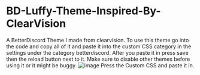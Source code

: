 # BD-Luffy-Theme-Inspired-By-ClearVision
A BetterDiscord Theme I made from clearvision. To use this theme go into the code and copy all of it and paste it into the custom CSS category in the settings under the category betterdiscord. After you paste it in press save then the reload button next to it. Make sure to disable other themes before using it or it might be buggy.
![image](https://user-images.githubusercontent.com/86841062/166625352-ac9f2b1e-dd08-4900-9603-5076c1a68862.png)
Press the Custom CSS and paste it in.
